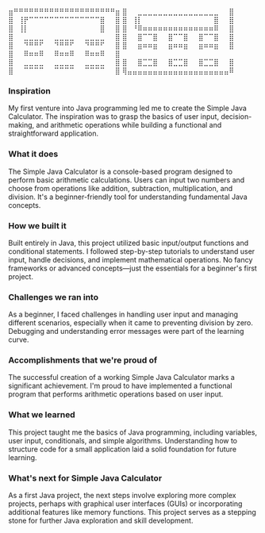 ⣶⠛⠛⠛⠛⠛⠛⠛⠛⠛⠛⠛⠛⠛⠛⠛⠛⠛⠛⠛⠛⣶
⣿⠀⠀⣀⣀⣀⣀⣀⣀⣀⣀⣀⣀⣀⣀⣀⣀⣀⣀⠀⠀⣿
⣿⠀⢸⡟⠉⠉⠉⠉⠉⠉⠉⠉⠉⠉⠉⠉⠉⠉⣿⠀⠀⣿
⣿⠀⢸⡇⠀⠀⠀⠀⠀⠀⠀⠀⠀⠀⠀⠀⠀⠀⣿⠀⠀⣿
⣿⠀⢸⡇⠀⠀⠀⠀⠀⠀⠀⠀⠀⠀⠀⠀⠀⠀⣿⠀⠀⣿
⣿⠀⠘⠿⠶⠶⠶⠶⠶⠶⠶⠶⠶⠶⠶⠶⠶⠶⠿⠀⠀⣿
<br>
⣿⠀⠀⣀⣀⣀⣀⠀⠀⣀⣀⣀⣀⠀⠀⣀⣀⣀⣀⠀⠀⣿
⣿⠀⠀⣿⠉⠉⣿⠀⠀⣿⠉⠉⣿⠀⠀⣿⠉⠉⣿⠀⠀⣿
⣿⠀⠀⠙⠛⠛⠋⠀⠀⠙⠛⠛⠋⠀⠀⠙⠛⠛⠋⠀⠀⣿
⣿⠀⠀⣶⠶⠶⣶⠀⠀⣶⠶⠶⣶⠀⠀⣶⠶⠶⣶⠀⠀⣿
⣿⠀⠀⠿⠶⠶⠿⠀⠀⠿⠶⠶⠿⠀⠀⠿⠶⠶⠿⠀⠀⣿
<br>
⣿⠀⠀⣀⣀⣀⣀⠀⠀⣀⣀⣀⣀⠀⠀⣀⣀⣀⣀⠀⠀⣿
⣿⠀⠀⣿⣉⣉⣿⠀⠀⣿⣉⣉⣿⠀⠀⣿⣉⣉⣿⠀⠀⣿
⣿⠀⠀⠉⠉⠉⠉⠀⠀⠉⠉⠉⠉⠀⠀⠉⠉⠉⠉⠀⠀⣿
⢿⣤⣤⣤⣤⣤⣤⣤⣤⣤⣤⣤⣤⣤⣤⣤⣤⣤⣤⣤⣤⠿

### Inspiration
My first venture into Java programming led me to create the Simple Java Calculator. The inspiration was to grasp the basics of user input, decision-making, and arithmetic operations while building a functional and straightforward application.

### What it does
The Simple Java Calculator is a console-based program designed to perform basic arithmetic calculations. Users can input two numbers and choose from operations like addition, subtraction, multiplication, and division. It's a beginner-friendly tool for understanding fundamental Java concepts.

### How we built it
Built entirely in Java, this project utilized basic input/output functions and conditional statements. I followed step-by-step tutorials to understand user input, handle decisions, and implement mathematical operations. No fancy frameworks or advanced concepts—just the essentials for a beginner's first project.

### Challenges we ran into
As a beginner, I faced challenges in handling user input and managing different scenarios, especially when it came to preventing division by zero. Debugging and understanding error messages were part of the learning curve.

### Accomplishments that we're proud of
The successful creation of a working Simple Java Calculator marks a significant achievement. I'm proud to have implemented a functional program that performs arithmetic operations based on user input.

### What we learned
This project taught me the basics of Java programming, including variables, user input, conditionals, and simple algorithms. Understanding how to structure code for a small application laid a solid foundation for future learning.

### What's next for Simple Java Calculator
As a first Java project, the next steps involve exploring more complex projects, perhaps with graphical user interfaces (GUIs) or incorporating additional features like memory functions. This project serves as a stepping stone for further Java exploration and skill development.
